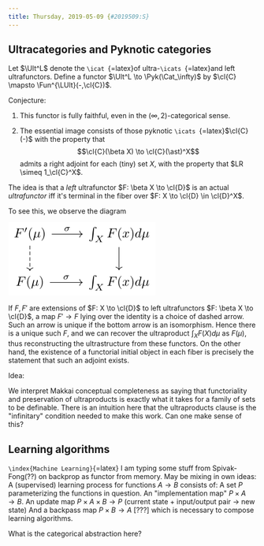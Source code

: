 ```yaml
---
title: Thursday, 2019-05-09 {#2019509:S}
---
```

Ultracategories and Pyknotic categories
---------------------------------------

Let $\Ult^L$ denote the `\icat `{=latex}of ultra-`\icats `{=latex}and
left ultrafunctors. Define a functor $\Ult^L \to \Pyk(\Cat_\infty)$ by
$\cl{C} \mapsto \Fun^{\LUlt}(-,\cl{C})$.

Conjecture:

1.  This functor is fully faithful, even in the $(\infty,2)$-categorical
    sense.

2.  The essential image consists of those pyknotic
    `\icats `{=latex}$\cl{C}(-)$ with the property that
    $$\cl{C}(\beta X) \to \cl{C}(\ast)^X$$ admits a right adjoint for
    each (tiny) set $X$, with the property that $LR \simeq 1_\cl{C}^X$.

The idea is that a *left* ultrafunctor $F: \beta X \to \cl{D}$ is an
actual *ultrafunctor* iff it's terminal in the fiber over
$F: X \to \cl{D} \in \cl{D}^X$.

To see this, we observe the diagram

![](/images/0214a13cc4abb841def0458124c58ced2315c735.svg)

If $F,F'$ are extensions of $F: X \to \cl{D}$ to left ultrafunctors
$F: \beta X \to \cl{D}$, a map $F' \to F$ lying over the identity is a
choice of dashed arrow. Such an arrow is unique if the bottom arrow is
an isomorphism. Hence there is a unique such $F$, and we can recover the
ultraproduct $\int_X F(X)d\mu$ as $F(\mu)$, thus reconstructing the
ultrastructure from these functors. On the other hand, the existence of
a functorial initial object in each fiber is precisely the statement
that such an adjoint exists.

Idea:

We interpret Makkai conceptual completeness as saying that functoriality
and preservation of ultraproducts is exactly what it takes for a family
of sets to be definable. There is an intuition here that the
ultraproducts clause is the "infinitary" condition needed to make this
work. Can one make sense of this?

Learning algorithms
-------------------

`\index{Machine Learning}`{=latex} I am typing some stuff from
Spivak-Fong(??) on backprop as functor from memory. May be mixing in own
ideas: A (supervised) learning process for functions $A \to B$ consists
of: A set $P$ parameterizing the functions in question. An
"implementation map" $P \times A \to B$. An update map
$P \times A \times B \to P$ (current state + input/output pair -\> new
state) And a backpass map $P \times B \to A$ \[???\] which is necessary
to compose learning algorithms.

What is the categorical abstraction here?
